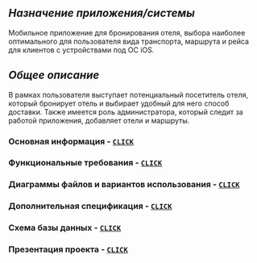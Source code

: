 ##  _**Назначение приложения/системы**_
Мобильное приложение для бронирования отеля, выбора наиболее оптимального для пользователя вида транспорта, маршрута и рейса для клиентов с устройствами под ОС iOS.
## _**Общее описание**_
В рамках пользователя выступает потенциальный посетитель отеля, который бронирует отель и выбирает удобный для него способ доставки. 
Также имеется роль администратора, который следит за работой приложения, добавляет отели и маршруты.


### Основная информация - [`CLICK`](https://fpmi-tp2022.github.io/labrabota10t1-lotp/index)
### Функциональные требования - [`CLICK`](https://fpmi-tp2022.github.io/labrabota10t1-lotp/functional_requirements)
### Диаграммы файлов и вариантов использования - [`CLICK`](https://fpmi-tp2022.github.io/labrabota10t1-lotp/diagrams)
### Дополнительная спецификация - [`CLICK`](https://fpmi-tp2022.github.io/labrabota10t1-lotp/additional_specification)
### Схема базы данных - [`CLICK`](https://fpmi-tp2022.github.io/labrabota10t1-lotp/database)
### Презентация проекта - [`CLICK`](https://fpmi-tp2022.github.io/labrabota10t1-lotp/presentation)
